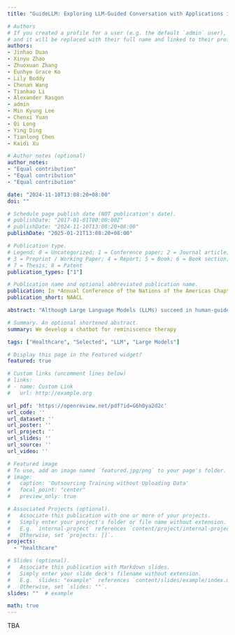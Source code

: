```yaml
---
title: "GuideLLM: Exploring LLM-Guided Conversation with Applications in Autobiography Interviewing"

# Authors
# If you created a profile for a user (e.g. the default `admin` user), write the username (folder name) here 
# and it will be replaced with their full name and linked to their profile.
authors:
- Jinhao Duan
- Xinyu Zhao
- Zhuoxuan Zhang
- Eunhye Grace Ko
- Lily Boddy
- Chenan Wang
- Tianhao Li
- Alexander Rasgon
- admin
- Min Kyung Lee
- Chenxi Yuan
- Qi Long
- Ying Ding
- Tianlong Chen
- Kaidi Xu

# Author notes (optional)
author_notes:
- "Equal contribution"
- "Equal contribution"
- "Equal contribution"

date: "2024-11-10T13:08:20+08:00"
doi: ""

# Schedule page publish date (NOT publication's date).
# publishDate: "2017-01-01T00:00:00Z"
# publishDate: "2024-11-10T13:08:20+08:00"
publishDate: "2025-01-21T13:08:20+08:00"

# Publication type.
# Legend: 0 = Uncategorized; 1 = Conference paper; 2 = Journal article;
# 3 = Preprint / Working Paper; 4 = Report; 5 = Book; 6 = Book section;
# 7 = Thesis; 8 = Patent
publication_types: ["1"]

# Publication name and optional abbreviated publication name.
publication: In *Annual Conference of the Nations of the Americas Chapter of the Association for Computational Linguistics* and *NeurIPS 2024 Workshop on GenAI for Health*
publication_short: NAACL

abstract: "Although Large Language Models (LLMs) succeed in human-guided conversations such as instruction following and question answering, the potential of LLM-guided conversations—where LLMs direct the discourse and steer the conversation’s objectives—remains largely untapped. In this study, we provide an exploration of the LLM-guided conversation paradigm. Specifically, we first characterize LLM-guided conversation into three fundamental properties: (i) Goal Navigation; (ii) Context Management; (iii) Empathetic Engagement, and propose GUIDELLM as a general framework for LLM-guided conversation. We then implement an autobiography interviewing environment as one of the demonstrations of GuideLLM, which is a common practice in Reminiscence Therapy. In this environment, various techniques are integrated with GUIDELLM to enhance the autonomy of LLMs, such as Verbalized Interview Protocol (VIP) and Memory Graph Extrapolation (MGE) for goal navigation, and therapy strategies for empathetic engagement. We compare GUIDELLM with baseline LLMs, such as GPT-4-turbo and GPT-4o, from the perspective of interviewing quality, conversation quality, and autobiography generation quality. Experimental results encompassing both LLM-as-a-judge evaluations and human subject experiments involving 45 participants indicate that GUIDELLM significantly outperforms baseline LLMs in the autobiography interviewing task."

# Summary. An optional shortened abstract.
summary: We develop a chatbot for reminiscence therapy

tags: ["Healthcare", "Selected", "LLM", "Large Models"]

# Display this page in the Featured widget?
featured: true

# Custom links (uncomment lines below)
# links:
# - name: Custom Link
#   url: http://example.org

url_pdf: 'https://openreview.net/pdf?id=G6h0ya2d2c'
url_code: ''
url_dataset: ''
url_poster: ''
url_project: ''
url_slides: ''
url_source: ''
url_video: ''

# Featured image
# To use, add an image named `featured.jpg/png` to your page's folder. 
# image:
#   caption: 'Outsourcing Training without Uploading Data'
#   focal_point: "center"
#   preview_only: true

# Associated Projects (optional).
#   Associate this publication with one or more of your projects.
#   Simply enter your project's folder or file name without extension.
#   E.g. `internal-project` references `content/project/internal-project/index.md`.
#   Otherwise, set `projects: []`.
projects:
  - "healthcare"

# Slides (optional).
#   Associate this publication with Markdown slides.
#   Simply enter your slide deck's filename without extension.
#   E.g. `slides: "example"` references `content/slides/example/index.md`.
#   Otherwise, set `slides: ""`.
slides: ""  # example

math: true
---
```


TBA
